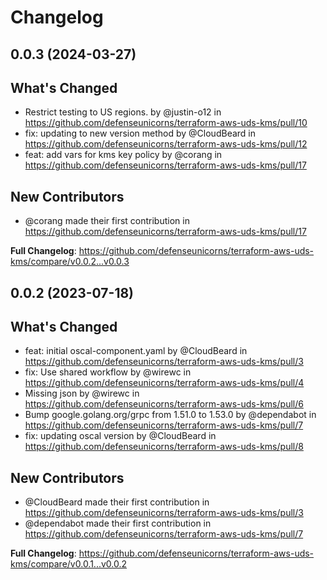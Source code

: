 # Changelog

## 0.0.3 (2024-03-27)

## What's Changed
* Restrict testing to US regions. by @justin-o12 in https://github.com/defenseunicorns/terraform-aws-uds-kms/pull/10
* fix: updating to new version method by @CloudBeard in https://github.com/defenseunicorns/terraform-aws-uds-kms/pull/12
* feat: add vars for kms key policy by @corang in https://github.com/defenseunicorns/terraform-aws-uds-kms/pull/17

## New Contributors
* @corang made their first contribution in https://github.com/defenseunicorns/terraform-aws-uds-kms/pull/17

**Full Changelog**: https://github.com/defenseunicorns/terraform-aws-uds-kms/compare/v0.0.2...v0.0.3

## 0.0.2 (2023-07-18)

## What's Changed
* feat: initial oscal-component.yaml by @CloudBeard in https://github.com/defenseunicorns/terraform-aws-uds-kms/pull/3
* fix: Use shared workflow by @wirewc in https://github.com/defenseunicorns/terraform-aws-uds-kms/pull/4
* Missing json by @wirewc in https://github.com/defenseunicorns/terraform-aws-uds-kms/pull/6
* Bump google.golang.org/grpc from 1.51.0 to 1.53.0 by @dependabot in https://github.com/defenseunicorns/terraform-aws-uds-kms/pull/7
* fix: updating oscal version by @CloudBeard in https://github.com/defenseunicorns/terraform-aws-uds-kms/pull/8

## New Contributors
* @CloudBeard made their first contribution in https://github.com/defenseunicorns/terraform-aws-uds-kms/pull/3
* @dependabot made their first contribution in https://github.com/defenseunicorns/terraform-aws-uds-kms/pull/7

**Full Changelog**: https://github.com/defenseunicorns/terraform-aws-uds-kms/compare/v0.0.1...v0.0.2
